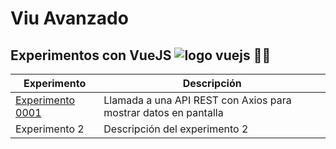 # Viu Avanzado 

## Experimentos con VueJS ![logo vuejs](./0001/public/favicon.ico) 🧪📗

| Experimento | Descripción |
|-------------|-------------|
|[Experimento 0001](https://github.com/german-rs/viu-avanzado/tree/main/0001) | Llamada a una API REST con Axios para mostrar datos en pantalla |
| Experimento 2 | Descripción del experimento 2 |
